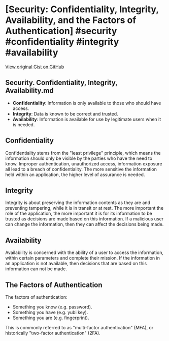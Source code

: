 # [Security: Confidentiality, Integrity, Availability, and the Factors of Authentication] #security #confidentiality #integrity #availability

[View original Gist on GitHub](https://gist.github.com/Integralist/2d59134acebbc909ec7eb56ff93310c3)

## Security. Confidentiality, Integrity, Availability.md

- **Confidentiality**: Information is only available to those who should have access.
- **Integrity**: Data is known to be correct and trusted.
- **Availability**: Information is available for use by legitimate users when it is needed.

## Confidentiality

Confidentiality stems from the "least privilege" principle, which means the information should only be visible by the parties who have the need to know. Improper authentication, unauthorized access, information exposure all lead to a breach of confidentiality. The more sensitive the information held within an application, the higher level of assurance is needed. 

## Integrity

Integrity is about preserving the information contents as they are and preventing tampering, while it is in transit or at rest. The more important the role of the application, the more important it is for its information to be trusted as decisions are made based on this information. If a malicious user can change the information, then they can affect the decisions being made. 

## Availability

Availability is concerned with the ability of a user to access the information, within certain parameters and complete their mission. If the information in an application is not available, then decisions that are based on this information can not be made.

## The Factors of Authentication

The factors of authentication: 

- Something you know (e.g. password).
- Something you have (e.g. yubi key).
- Something you are  (e.g. fingerprint).

This is commonly referred to as "multi-factor authentication" (MFA), or historically "two-factor authentication" (2FA).

